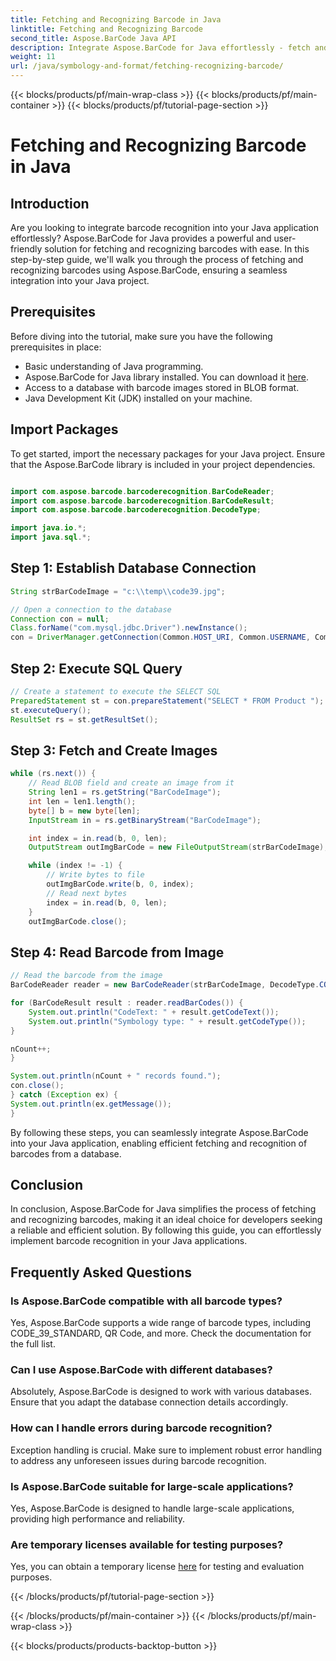 ```yaml
---
title: Fetching and Recognizing Barcode in Java
linktitle: Fetching and Recognizing Barcode
second_title: Aspose.BarCode Java API
description: Integrate Aspose.BarCode for Java effortlessly - fetch and recognize barcodes from a database. Download now for a seamless barcode integration experience.
weight: 11
url: /java/symbology-and-format/fetching-recognizing-barcode/
---
```


{{< blocks/products/pf/main-wrap-class >}}
{{< blocks/products/pf/main-container >}}
{{< blocks/products/pf/tutorial-page-section >}}

# Fetching and Recognizing Barcode in Java


## Introduction

Are you looking to integrate barcode recognition into your Java application effortlessly? Aspose.BarCode for Java provides a powerful and user-friendly solution for fetching and recognizing barcodes with ease. In this step-by-step guide, we'll walk you through the process of fetching and recognizing barcodes using Aspose.BarCode, ensuring a seamless integration into your Java project.

## Prerequisites

Before diving into the tutorial, make sure you have the following prerequisites in place:

- Basic understanding of Java programming.
- Aspose.BarCode for Java library installed. You can download it [here](https://releases.aspose.com/barcode/java/).
- Access to a database with barcode images stored in BLOB format.
- Java Development Kit (JDK) installed on your machine.

## Import Packages

To get started, import the necessary packages for your Java project. Ensure that the Aspose.BarCode library is included in your project dependencies.

```java

import com.aspose.barcode.barcoderecognition.BarCodeReader;
import com.aspose.barcode.barcoderecognition.BarCodeResult;
import com.aspose.barcode.barcoderecognition.DecodeType;

import java.io.*;
import java.sql.*;
```

## Step 1: Establish Database Connection

```java
String strBarCodeImage = "c:\\temp\\code39.jpg";

// Open a connection to the database
Connection con = null;
Class.forName("com.mysql.jdbc.Driver").newInstance();
con = DriverManager.getConnection(Common.HOST_URI, Common.USERNAME, Common.PASSWORD);
```

## Step 2: Execute SQL Query

```java
// Create a statement to execute the SELECT SQL
PreparedStatement st = con.prepareStatement("SELECT * FROM Product ");
st.executeQuery();
ResultSet rs = st.getResultSet();
```

## Step 3: Fetch and Create Images

```java
while (rs.next()) {
    // Read BLOB field and create an image from it
    String len1 = rs.getString("BarCodeImage");
    int len = len1.length();
    byte[] b = new byte[len];
    InputStream in = rs.getBinaryStream("BarCodeImage");

    int index = in.read(b, 0, len);
    OutputStream outImgBarCode = new FileOutputStream(strBarCodeImage);

    while (index != -1) {
        // Write bytes to file
        outImgBarCode.write(b, 0, index);
        // Read next bytes
        index = in.read(b, 0, len);
    }
    outImgBarCode.close();
```

## Step 4: Read Barcode from Image

```java
// Read the barcode from the image
BarCodeReader reader = new BarCodeReader(strBarCodeImage, DecodeType.CODE_39_STANDARD);

for (BarCodeResult result : reader.readBarCodes()) {
    System.out.println("CodeText: " + result.getCodeText());
    System.out.println("Symbology type: " + result.getCodeType());
}

nCount++;
}

System.out.println(nCount + " records found.");
con.close();
} catch (Exception ex) {
System.out.println(ex.getMessage());
}
```

By following these steps, you can seamlessly integrate Aspose.BarCode into your Java application, enabling efficient fetching and recognition of barcodes from a database.

## Conclusion

In conclusion, Aspose.BarCode for Java simplifies the process of fetching and recognizing barcodes, making it an ideal choice for developers seeking a reliable and efficient solution. By following this guide, you can effortlessly implement barcode recognition in your Java applications.

## Frequently Asked Questions

### Is Aspose.BarCode compatible with all barcode types?
Yes, Aspose.BarCode supports a wide range of barcode types, including CODE_39_STANDARD, QR Code, and more. Check the documentation for the full list.

### Can I use Aspose.BarCode with different databases?
Absolutely, Aspose.BarCode is designed to work with various databases. Ensure that you adapt the database connection details accordingly.

### How can I handle errors during barcode recognition?
Exception handling is crucial. Make sure to implement robust error handling to address any unforeseen issues during barcode recognition.

### Is Aspose.BarCode suitable for large-scale applications?
Yes, Aspose.BarCode is designed to handle large-scale applications, providing high performance and reliability.

### Are temporary licenses available for testing purposes?
Yes, you can obtain a temporary license [here](https://purchase.aspose.com/temporary-license/) for testing and evaluation purposes.


{{< /blocks/products/pf/tutorial-page-section >}}

{{< /blocks/products/pf/main-container >}}
{{< /blocks/products/pf/main-wrap-class >}}

{{< blocks/products/products-backtop-button >}}
